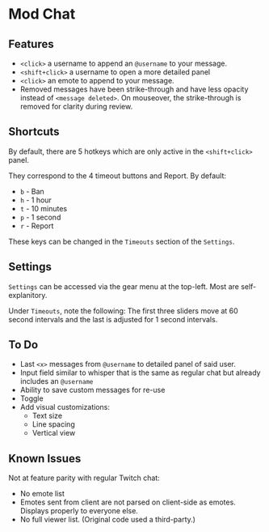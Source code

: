 # Mod Chat



## Features

* `<click>` a username to append an `@username` to your message. 
* `<shift+click>` a username to open a more detailed panel
* `<click>` an emote to append to your message.
* Removed messages have been strike-through and have less opacity instead of `<message deleted>`. On mouseover, the strike-through is removed for clarity during review.

## Shortcuts

By default, there are 5 hotkeys which are only active in the `<shift+click>` panel.

They correspond to the 4 timeout buttons and Report. By default:

* `b` - Ban
* `h` - 1 hour
* `t` - 10 minutes
* `p` - 1 second
* `r` - Report

These keys can be changed in the `Timeouts` section of the `Settings`.

## Settings

`Settings` can be accessed via the gear menu at the top-left. Most are self-explanitory. 

Under `Timeouts`, note the following: The first three sliders move at 60 second intervals and the last is adjusted for 1 second intervals.

## To Do

* Last `<x>` messages from `@username` to detailed panel of said user.
* Input field similar to whisper that is the same as regular chat but already includes an `@username`
* Ability to save custom messages for re-use
* Toggle 
* Add visual customizations:
  * Text size
  * Line spacing
  * Vertical view  

## Known Issues

Not at feature parity with regular Twitch chat:

* No emote list
* Emotes sent from client are not parsed on client-side as emotes. Displays properly to everyone else.
* No full viewer list. (Original code used a third-party.)